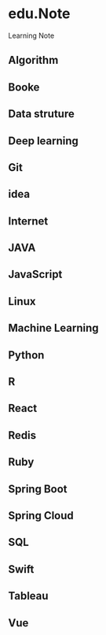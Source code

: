# edu.Note
Learning Note

## Algorithm
    
## Booke

## Data struture

## Deep learning

## Git

## idea

## Internet
  
## JAVA
  
## JavaScript

## Linux

## Machine Learning

## Python
  
## R

## React

## Redis

## Ruby

## Spring Boot

## Spring Cloud

## SQL

## Swift

## Tableau

## Vue
